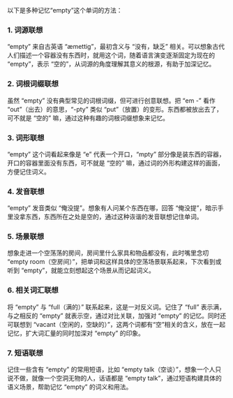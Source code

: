 以下是多种记忆“empty”这个单词的方法：

### 1. 词源联想
“empty” 来自古英语 “æmettig”，最初含义与 “没有，缺乏” 相关。可以想象古代人们描述一个容器没有东西时，就用这个词，随着语言演变逐渐固定为现在的 “empty”，表示 “空的”，从词源的角度理解其意义的根源，有助于加深记忆。

### 2. 词根词缀联想
虽然 “empty” 没有典型常见的词根词缀，但可进行创意联想。把 “em -” 看作 “out”（出去）的意思，“-pty” 类似 “put”（放置）的变形。东西都被放出去了，可不就是 “空的” 嘛，通过这种有趣的词根词缀想象来记忆。

### 3. 词形联想
“empty” 这个词看起来像是 “e” 代表一个开口，“mpty” 部分像是装东西的容器，开口的容器里面没有东西，可不就是 “空的” 嘛，通过词的外形构建这样的画面，方便记住词义。

### 4. 发音联想
“empty” 发音类似 “俺没提”。想象有人问某个东西在哪，回答 “俺没提”，暗示手里没拿东西，东西所在之处是空的，通过这种诙谐的发音联想记住单词。

### 5. 场景联想
想象走进一个空荡荡的房间，房间里什么家具和物品都没有，此时嘴里念叨 “empty room（空房间）”，把单词和这样具体的空荡场景联系起来，下次看到或听到 “empty”，就能立刻想起这个场景从而记起词义。

### 6. 相关词汇联想
将 “empty” 与 “full（满的）” 联系起来，这是一对反义词。记住了 “full” 表示满，与之相反的 “empty” 就表示空，通过对比关联，加强对 “empty” 的记忆。同时还可联想到 “vacant（空闲的，空缺的）”，这两个词都有“空”相关的含义，放在一起记忆，扩大词汇量的同时加深对 “empty” 的印象。

### 7. 短语联想
记住一些含有 “empty” 的常用短语，比如 “empty talk（空谈）”，想象一个人只说不做，就像一个空洞无物的人，话语都是 “empty talk”，通过短语构建具体的语义场景，帮助记忆 “empty” 的词义和用法。 